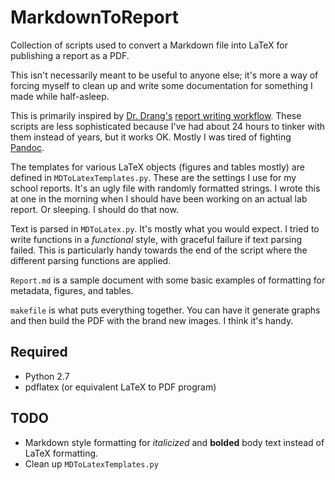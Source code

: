 # MarkdownToReport

Collection of scripts used to convert a Markdown file into LaTeX for publishing a report as a PDF.

This isn't necessarily meant to be useful to anyone else; it's more a way of forcing myself to clean up and write some documentation for something I made while half-asleep.

This is primarily inspired by [Dr. Drang's](http://www.leancrew.com/all-this/) [report writing workflow](http://www.leancrew.com/all-this/2014/01/my-report-writing-workflow/). These scripts are less sophisticated because I've had about 24 hours to tinker with them instead of years, but it works OK. Mostly I was tired of fighting [Pandoc](http://pandoc.org).

The templates for various LaTeX objects (figures and tables mostly) are defined in `MDToLatexTemplates.py`. These are the settings I use for my school reports. It's an ugly file with randomly formatted strings. I wrote this at one in the morning when I should have been working on an actual lab report. Or sleeping. I should do that now.

Text is parsed in `MDToLatex.py`. It's mostly what you would expect. I tried to write functions in a _functional_ style, with graceful failure if text parsing failed. This is particularly handy towards the end of the script where the different parsing functions are applied.

`Report.md` is a sample document with some basic examples of formatting for metadata, figures, and tables.

`makefile` is what puts everything together. You can have it generate graphs and then build the PDF with the brand new images. I think it's handy.

## Required

- Python 2.7 
- pdflatex (or equivalent LaTeX to PDF program)

## TODO

- Markdown style formatting for _italicized_ and **bolded** body text instead of LaTeX formatting.
- Clean up `MDToLatexTemplates.py`
